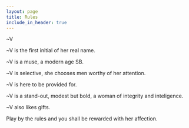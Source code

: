 ```yaml
---
layout: page
title: Rules
include_in_header: true
---
```


~V

~V is the first initial of her real name.

~V is a muse, a modern age SB.

~V is selective, she chooses men worthy of her attention.

~V is here to be provided for.

~V is a stand-out, modest but bold, a woman of integrity and inteligence.

~V also likes gifts.

Play by the rules and you shall be rewarded with her affection.

